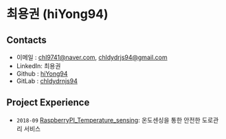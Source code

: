 # **최용권** (hiYong94)


## Contacts

- 이메일 : chl9741@naver.com, chldydrjs94@gmail.com
- LinkedIn: 최용권
- Github : [hiYong94](https://github.com/hiYong94)
- GitLab : [chldydrnjs94](https://gitlab.com/chldydrnjs94)

## Project Experience

- `2018-09` [RaspberryPI_Temperature_sensing](https://github.com/hiYong94/RaspberryPI_Temperature_sensing): 온도센싱을 통한 안전한 도로관리 서비스
